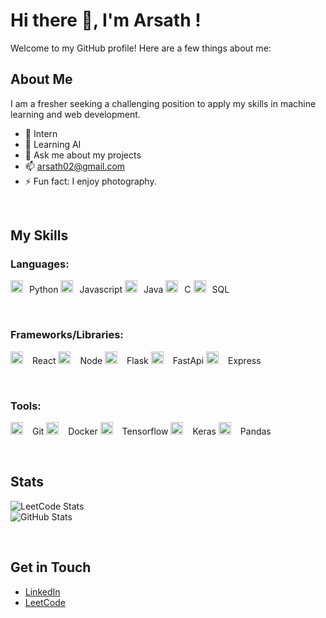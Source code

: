 # Hi there 👋, I'm Arsath !

Welcome to my GitHub profile! Here are a few things about me:

## About Me
I am a fresher seeking a challenging position to apply my skills in machine learning and web development.

- 🔭 Intern  
- 🌱 Learning AI  
- 💬 Ask me about my projects  
- 📫 arsath02@gmail.com  
- ⚡ Fun fact: I enjoy photography.  

<br> <!-- Adds a line break for spacing -->

## My Skills

### Languages:
<img src="https://cdn.jsdelivr.net/gh/devicons/devicon/icons/python/python-original.svg" alt="Python" width="20" height="20" style="margin-right: 10px;"/>Python
<img src="https://cdn.jsdelivr.net/gh/devicons/devicon/icons/javascript/javascript-original.svg" alt="JavaScript" width="20" height="20" style="margin-right: 10px;"/>Javascript
<img src="https://cdn.jsdelivr.net/gh/devicons/devicon/icons/java/java-original.svg" alt="Java" width="20" height="20" style="margin-right: 10px;"/>Java
<img src="https://cdn.jsdelivr.net/gh/devicons/devicon/icons/c/c-original.svg" alt="C" width="20" height="20" style="margin-right: 10px;"/>C
<img src="https://cdn.jsdelivr.net/gh/devicons/devicon/icons/mysql/mysql-original.svg" alt="SQL" width="20" height="20" style="margin-right: 10px;"/>SQL

<br> <!-- Adds a line break for spacing -->

### Frameworks/Libraries:
<img src="https://cdn.jsdelivr.net/gh/devicons/devicon/icons/react/react-original.svg" alt="React" width="20" height="20" style="margin-right: 15px;"/>React
<img src="https://cdn.jsdelivr.net/gh/devicons/devicon/icons/nodejs/nodejs-original.svg" alt="Node.js" width="20" height="20" style="margin-right: 15px;"/>Node
<img src="https://cdn.jsdelivr.net/gh/devicons/devicon/icons/flask/flask-original.svg" alt="Flask" width="20" height="20" style="margin-right: 15px;"/>Flask
<img src="https://cdn.jsdelivr.net/gh/devicons/devicon/icons/fastapi/fastapi-original.svg" alt="FastAPI" width="20" height="20" style="margin-right: 15px;"/>FastApi
<img src="https://cdn.jsdelivr.net/gh/devicons/devicon/icons/express/express-original.svg" alt="Express" width="20" height="20" style="margin-right: 15px;"/>Express

<br> <!-- Adds a line break for spacing -->

### Tools:
<img src="https://cdn.jsdelivr.net/gh/devicons/devicon/icons/git/git-original.svg" alt="Git" width="20" height="20" style="margin-right: 15px;"/>Git
<img src="https://cdn.jsdelivr.net/gh/devicons/devicon/icons/docker/docker-original.svg" alt="Docker" width="20" height="20" style="margin-right: 15px;"/>Docker
<img src="https://cdn.jsdelivr.net/gh/devicons/devicon/icons/tensorflow/tensorflow-original.svg" alt="TensorFlow" width="20" height="20" style="margin-right: 15px;"/>Tensorflow
<img src="https://cdn.jsdelivr.net/gh/devicons/devicon/icons/keras/keras-original.svg" alt="Keras" width="20" height="20" style="margin-right: 15px;"/>Keras
<img src="https://cdn.jsdelivr.net/gh/devicons/devicon/icons/pandas/pandas-original.svg" alt="Pandas" width="20" height="20" style="margin-right: 15px;"/>Pandas

<br> <!-- Adds a line break for spacing -->

## Stats
![LeetCode Stats](https://leetcode-stats.herokuapp.com/arsath-02)  
![GitHub Stats](https://github-readme-stats.vercel.app/api?username=arsath-02&show_icons=true&theme=radical)

<br> <!-- Adds a line break for spacing -->

## Get in Touch
- [LinkedIn](https://www.linkedin.com/in/arsath02/)  
- [LeetCode](https://leetcode.com/u/arsath-02/)  
